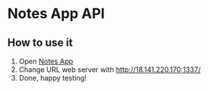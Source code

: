 # Notes App API
## How to use it

1. Open [Notes App](http://notesapp-v1.dicodingacademy.com/)
2. Change URL web server with http://18.141.220.170:1337/
3. Done, happy testing!